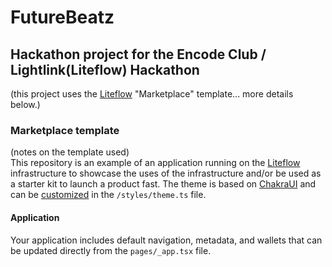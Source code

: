# FutureBeatz

## Hackathon project for the Encode Club / Lightlink(Liteflow) Hackathon 
(this project uses the [Liteflow](https://liteflow.com) "Marketplace" template... more details below.)



### Marketplace template
(notes on the template used)<br>
This repository is an example of an application running on the [Liteflow](https://liteflow.com) infrastructure to showcase the uses of the infrastructure and/or be used as a starter kit to launch a product fast. The theme is based on [ChakraUI](https://chakra-ui.com/) and can be [customized](https://chakra-ui.com/docs/styled-system/customize-theme) in the `/styles/theme.ts` file.

#### Application
Your application includes default navigation, metadata, and wallets that can be updated directly from the `pages/_app.tsx` file.
